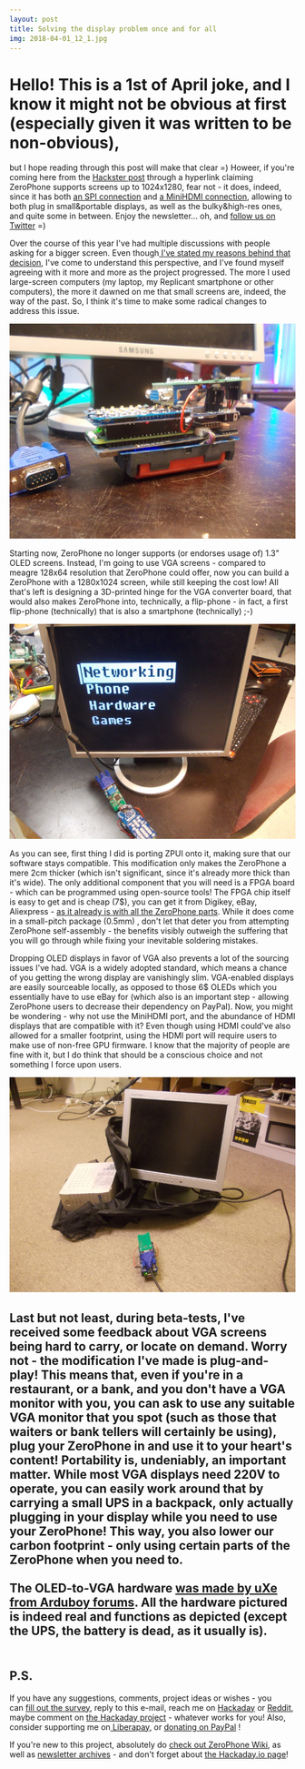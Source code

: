 ```yaml
---
layout: post
title: Solving the display problem once and for all
img: 2018-04-01_12_1.jpg 
---
```


# Hello! This is a 1st of April joke, and I know it might not be obvious at first (especially given it was written to be non-obvious),
but I hope reading through this post will make that clear =) Howeer, if you're coming here
from the [Hackster post](https://blog.hackster.io/the-zerophone-a-linux-smartphone-powered-by-the-raspberry-pi-zero-286f36a25fd4)
through a hyperlink claiming ZeroPhone supports screens up to 1024x1280, fear not - it
does, indeed, since it has both [an SPI connection](https://zerophone.github.io/newsletter/ZeroPhone-Weekly-No.-11/)
and [a MiniHDMI connection](https://www.crowdsupply.com/img/6362/zerophone-dev_jpg_project-body.jpg), allowing
to both plug in small&portable displays, as well as the bulky&high-res ones, and quite
some in between. Enjoy the newsletter... oh, and [follow us on Twitter](https://twitter.com/@ZeroPhoneOSHW) =)

  
 Over the course of this year I've had multiple discussions with people asking for a bigger screen. Even though[ I've stated my reasons behind that decision](https://hackaday.io/project/19035-zerophone-a-raspberry-pi-smartphone/log/57417-why-not-a-large-display-with-a-touchscreen), I've come to understand this perspective, and I've found myself agreeing with it more and more as the project progressed. The more I used large-screen computers (my laptop, my Replicant smartphone or other computers), the more it dawned on me that small screens are, indeed, the way of the past. So, I think it's time to make some radical changes to address this issue.  

 ![](../images/2018-04-01_12_2.jpg)  
   
 Starting now, ZeroPhone no longer supports (or endorses usage of) 1.3" OLED screens. Instead, I'm going to use VGA screens - compared to meagre 128x64 resolution that ZeroPhone could offer, now you can build a ZeroPhone with a 1280x1024 screen, while still keeping the cost low! All that's left is designing a 3D-printed hinge for the VGA converter board, that would also makes ZeroPhone into, technically, a flip-phone - in fact, a first flip-phone (technically) that is also a smartphone (technically) ;-)   
   
 ![](../images/2018-04-01_12_3.jpg)  
   
 As you can see, first thing I did is porting ZPUI onto it, making sure that our software stays compatible. This modification only makes the ZeroPhone a mere 2cm thicker (which isn't significant, since it's already more thick than it's wide). The only additional component that you will need is a FPGA board - which can be programmed using open-source tools! The FPGA chip itself is easy to get and is cheap (7$), you can get it from Digikey, eBay, Aliexpress - [as it already is with all the ZeroPhone parts](https://wiki.zerophone.org/index.php/Sourcing_ZeroPhone_parts). While it does come in a small-pitch package (0.5mm) , don't let that deter you from attempting ZeroPhone self-assembly - the benefits visibly outweigh the suffering that you will go through while fixing your inevitable soldering mistakes.  
   
 Dropping OLED displays in favor of VGA also prevents a lot of the sourcing issues I've had. VGA is a widely adopted standard, which means a chance of you getting the wrong display are vanishingly slim. VGA-enabled displays are easily sourceable locally, as opposed to those 6$ OLEDs which you essentially have to use eBay for (which also is an important step - allowing ZeroPhone users to decrease their dependency on PayPal). Now, you might be wondering - why not use the MiniHDMI port, and the abundance of HDMI displays that are compatible with it? Even though using HDMI could've also allowed for a smaller footprint, using the HDMI port will require users to make use of non-free GPU firmware. I know that the majority of people are fine with it, but I do think that should be a conscious choice and not something I force upon users.  
   
 ![](../images/2018-04-01_12_4.jpg)  
   
 Last but not least, during beta-tests, I've received some feedback about VGA screens being hard to carry, or locate on demand. Worry not - the modification I've made is plug-and-play! This means that, even if you're in a restaurant, or a bank, and you don't have a VGA monitor with you, you can ask to use any suitable VGA monitor that you spot (such as those that waiters or bank tellers will certainly be using), plug your ZeroPhone in and use it to your heart's content! Portability is, undeniably, an important matter. While most VGA displays need 220V to operate, you can easily work around that by carrying a small UPS in a backpack, only actually plugging in your display while you need to use your ZeroPhone! This way, you also lower our carbon footprint - only using certain parts of the ZeroPhone when you need to.  
     
 The OLED-to-VGA hardware [was made by uXe from Arduboy forums](https://community.arduboy.com/t/vga1306-vga-out-for-diy-arduboys-implemented-on-an-fpga/4851). All the hardware pictured is indeed real and functions as depicted (except the UPS, the battery is dead, as it usually is).  
   
---

## P.S.

If you have any suggestions, comments, project ideas or wishes - you can [fill out the survey](https://zerophone.github.io/newsletter/survey/), reply to this e-mail, reach me on [Hackaday](https://hackaday.io/CRImier) or [Reddit](https://www.reddit.com/user/CRImier), maybe comment on [the Hackaday project](https://hackaday.io/project/19035) - whatever works for you! Also, consider supporting me on[ Liberapay](https://liberapay.com/zerophone/), or [donating on PayPal](https://www.paypal.me/TheZeroPhone) !  
   
If you're new to this project, absolutely do [check out ZeroPhone Wiki](http://wiki.zerophone.org), as well as [newsletter archives](https://zerophone.github.io/newsletter/) - and don't forget about [the Hackaday.io page](https://hackaday.io/project/19035)!

  
